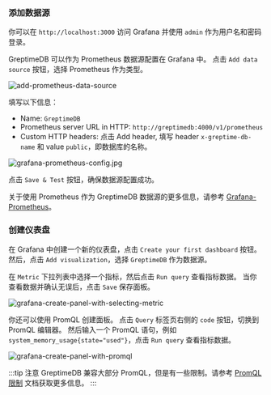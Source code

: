 
### 添加数据源

你可以在 `http://localhost:3000` 访问 Grafana 并使用 `admin` 作为用户名和密码登录。

GreptimeDB 可以作为 Prometheus 数据源配置在 Grafana 中。
点击 `Add data source` 按钮，选择 Prometheus 作为类型。

![add-prometheus-data-source](/add-prometheus-data-source.jpg)

填写以下信息：

* Name: `GreptimeDB`
* Prometheus server URL in HTTP: `http://greptimedb:4000/v1/prometheus`
* Custom HTTP headers: 点击 Add header, 填写 header `x-greptime-db-name` 和 value `public`，即数据库的名称。

![grafana-prometheus-config.jpg](/grafana-prometheus-config.jpg)

点击 `Save & Test` 按钮，确保数据源配置成功。

关于使用 Prometheus 作为 GreptimeDB 数据源的更多信息，请参考 [Grafana-Prometheus](/user-guide/clients/grafana.md#prometheus)。

### 创建仪表盘

在 Grafana 中创建一个新的仪表盘，点击 `Create your first dashboard` 按钮。
然后，点击 `Add visualization`，选择 `GreptimeDB` 作为数据源。

在 `Metric` 下拉列表中选择一个指标，然后点击 `Run query` 查看指标数据。
当你查看数据并确认无误后，点击 `Save` 保存面板。

![grafana-create-panel-with-selecting-metric](/grafana-create-panel-with-selecting-metric.png)

你还可以使用 PromQL 创建面板。
点击 `Query` 标签页右侧的 `code` 按钮，切换到 PromQL 编辑器。
然后输入一个 PromQL 语句，例如 `system_memory_usage{state="used"}`，点击 `Run query` 查看指标数据。

![grafana-create-panel-with-promql](/grafana-create-panel-with-promql.png)

:::tip 注意
GreptimeDB 兼容大部分 PromQL，但是有一些限制。请参考 [PromQL 限制](/user-guide/query-data/promql#局限) 文档获取更多信息。
:::
